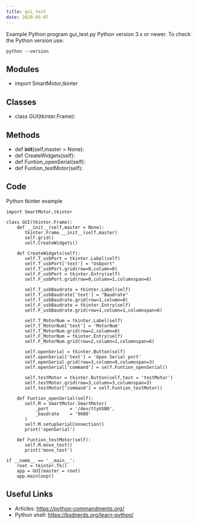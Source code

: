 ```yaml
---
title: gui_test
date: 2020-05-07
---
```

Example Python program gui_test.py
Python version 3.x or newer.
To check the Python version use:

    python --version

## Modules

* import SmartMotor,tkinter

## Classes

* class GUI(tkinter.Frame):

## Methods

* def __init__(self,master = None):
* def CreateWidgets(self):
* def Funtion_openSerial(self):
* def Funtion_testMotor(self):

## Code

Python tkinter example

    import SmartMotor,tkinter
    
    class GUI(tkinter.Frame):
        def __init__(self,master = None):
           tkinter.Frame.__init__(self,master)
           self.grid()
           self.CreateWidgets()
           
        def CreateWidgets(self):
           self.T_usbPort = tkinter.Label(self)
           self.T_usbPort['text'] = "Usbport"
           self.T_usbPort.grid(row=0,column=0)
           self.F_usbPort = tkinter.Entry(self)
           self.F_usbPort.grid(row=0,column=1,columnspan=6)
                  
           self.T_usbBaudrate = tkinter.Label(self)
           self.T_usbBaudrate['text'] = "Baudrate"
           self.T_usbBaudrate.grid(row=1,column=0)
           self.F_usbBaudrate = tkinter.Entry(self)
           self.F_usbBaudrate.grid(row=1,column=1,columnspan=6)
           
           self.T_MotorNum = tkinter.Label(self)
           self.T_MotorNum['text'] = 'MotorNum'
           self.T_MotorNum.grid(row=2,column=0)
           self.F_MotorNum = tkinter.Entry(self)
           self.F_MotorNum.grid(row=2,column=1,columnspan=6)
                  
           self.openSerial = tkinter.Button(self)
           self.openSerial['text'] = 'Open Serial port'
           self.openSerial.grid(row=3,column=0,columnspan=3)
           self.openSerial['command'] = self.Funtion_openSerial()
           
           self.testMotor = tkinter.Button(self,text = 'testMotor')
           self.testMotor.grid(row=3,column=3,columnspan=3)
           self.testMotor['command'] = self.Funtion_testMotor()
           
        def Funtion_openSerial(self):
           self.M = SmartMotor.SmartMotor(
               _port        = '/dev/ttyUSB0',
               _baudrate    = '9600'
           )
           self.M.setupSerialConnection()
           print('openSerial')
           
        def Funtion_testMotor(self):
           self.M.move_test()
           print('move_test')
                  
    if __name__ == '__main__':
        root = tkinter.Tk()
        app = GUI(master = root)
        app.mainloop()

## Useful Links

- Articles: https://python-commandments.org/
- Python shell: https://bsdnerds.org/learn-python/
